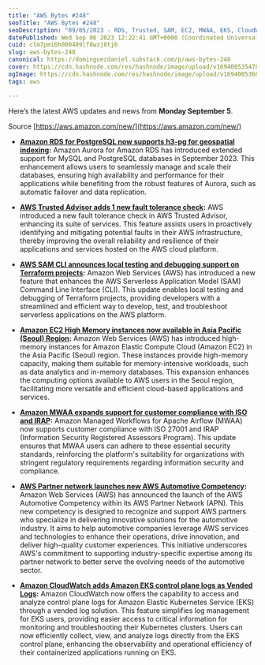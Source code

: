 ```yaml
---
title: "AWS Bytes #248"
seoTitle: "AWS Bytes #248"
seoDescription: "09/05/2023 - RDS, Trusted, SAM, EC2, MWAA, EKS, CloudWatch"
datePublished: Wed Sep 06 2023 12:22:41 GMT+0000 (Coordinated Universal Time)
cuid: clm7pmi6h000409lf8wzj8tj6
slug: aws-bytes-248
canonical: https://dominguezdaniel.substack.com/p/aws-bytes-248
cover: https://cdn.hashnode.com/res/hashnode/image/upload/v1694005354785/6463b811-3333-4061-9184-26bc6bcfc8eb.jpeg
ogImage: https://cdn.hashnode.com/res/hashnode/image/upload/v1694005368699/7c407f69-869d-41ec-ab18-16e07bea84da.jpeg
tags: aws

---
```


Here’s the latest AWS updates and news from **Monday September 5**.

Source [https://aws.amazon.com/new/](https://aws.amazon.com/new/)

* [**Amazon RDS for PostgreSQL now supports h3-pg for geospatial indexing**](https://aws.amazon.com/about-aws/whats-new/2023/09/amazon-rds-postgresql-h3-pg-geospatial-indexing/)**:** Amazon Aurora for Amazon RDS has introduced extended support for MySQL and PostgreSQL databases in September 2023. This enhancement allows users to seamlessly manage and scale their databases, ensuring high availability and performance for their applications while benefiting from the robust features of Aurora, such as automatic failover and data replication.
    
* [**AWS Trusted Advisor adds 1 new fault tolerance check**](https://aws.amazon.com/about-aws/whats-new/2023/09/aws-trusted-advisor-new-fault-tolerance-check/)**:** AWS introduced a new fault tolerance check in AWS Trusted Advisor, enhancing its suite of services. This feature assists users in proactively identifying and mitigating potential faults in their AWS infrastructure, thereby improving the overall reliability and resilience of their applications and services hosted on the AWS cloud platform.
    
* [**AWS SAM CLI announces local testing and debugging support on Terraform projects**](https://aws.amazon.com/about-aws/whats-new/2023/09/aws-sam-cli-local-testing-debugging-terraform-projects/)**:** Amazon Web Services (AWS) has introduced a new feature that enhances the AWS Serverless Application Model (SAM) Command Line Interface (CLI). This update enables local testing and debugging of Terraform projects, providing developers with a streamlined and efficient way to develop, test, and troubleshoot serverless applications on the AWS platform.
    
* [**Amazon EC2 High Memory instances now available in Asia Pacific (Seoul) Region**](https://aws.amazon.com/about-aws/whats-new/2023/09/amazon-ec2-high-memory-instances-asia-pacific-seoul-region/)**:** Amazon Web Services (AWS) has introduced high-memory instances for Amazon Elastic Compute Cloud (Amazon EC2) in the Asia Pacific (Seoul) region. These instances provide high-memory capacity, making them suitable for memory-intensive workloads, such as data analytics and in-memory databases. This expansion enhances the computing options available to AWS users in the Seoul region, facilitating more versatile and efficient cloud-based applications and services.
    
* [**Amazon MWAA expands support for customer compliance with ISO and IRAP**](https://aws.amazon.com/about-aws/whats-new/2023/09/amazon-mwaa-customer-compliance-iso-irap/)**:** Amazon Managed Workflows for Apache Airflow (MWAA) now supports customer compliance with ISO 27001 and IRAP (Information Security Registered Assessors Program). This update ensures that MWAA users can adhere to these essential security standards, reinforcing the platform's suitability for organizations with stringent regulatory requirements regarding information security and compliance.
    
* [**AWS Partner network launches new AWS Automotive Competency**](https://aws.amazon.com/about-aws/whats-new/2023/09/aws-partner-network-aws-automotive-competency/)**:** Amazon Web Services (AWS) has announced the launch of the AWS Automotive Competency within its AWS Partner Network (APN). This new competency is designed to recognize and support AWS partners who specialize in delivering innovative solutions for the automotive industry. It aims to help automotive companies leverage AWS services and technologies to enhance their operations, drive innovation, and deliver high-quality customer experiences. This initiative underscores AWS's commitment to supporting industry-specific expertise among its partner network to better serve the evolving needs of the automotive sector.
    
* [**Amazon CloudWatch adds Amazon EKS control plane logs as Vended Logs**](https://aws.amazon.com/about-aws/whats-new/2023/09/amazon-cloudwatch-eks-control-plane-vended-logs/)**:** Amazon CloudWatch now offers the capability to access and analyze control plane logs for Amazon Elastic Kubernetes Service (EKS) through a vended log solution. This feature simplifies log management for EKS users, providing easier access to critical information for monitoring and troubleshooting their Kubernetes clusters. Users can now efficiently collect, view, and analyze logs directly from the EKS control plane, enhancing the observability and operational efficiency of their containerized applications running on EKS.